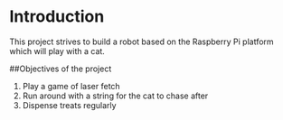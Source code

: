 # Introduction
This project strives to build a robot based on the Raspberry Pi platform which will play with a cat.

##Objectives of the project

1. Play a game of laser fetch
2. Run around with a string for the cat to chase after
3. Dispense treats regularly
